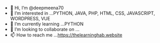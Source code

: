 - 👋 Hi, I’m @deepmeena70
- 👀 I’m interested in ...PYTHON, JAVA, PHP, HTML, CSS, JAVASCRIPT, WORDPRESS, VUE
- 🌱 I’m currently learning ...PYTHON
- 💞️ I’m looking to collaborate on ...
- 📫 How to reach me ...https://thelearninghab.website

<!---
deepmeena70/deepmeena70 is a ✨ special ✨ repository because its `README.md` (this file) appears on your GitHub profile.
You can click the Preview link to take a look at your changes.
--->
